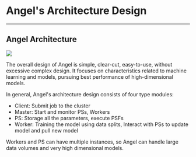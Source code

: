 # Angel's Architecture Design

----
## Angel  Architecture
![][1]

The overall design of Angel is simple, clear-cut, easy-to-use, without excessive complex design. It focuses on characteristics related to machine learning and models,  pursuing best performance of high-dimensional models. 

In general, Angel's architecture design consists of four type modules:

* Client: Submit job to the cluster
* Master:  Start and monitor PSs, Workers
* PS: Storage all the parameters, execute PSFs
* Worker: Training the model using data splits, Interact with PSs to update model and pull new model

Workers and PS can have multiple instances, so Angel can handle large data volumes and very high dimensional models.

[1]: ../img/angel_architecture_2.png
